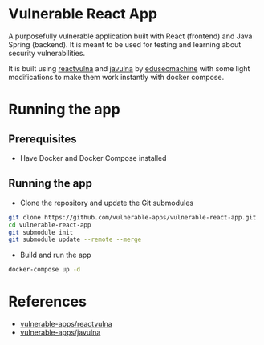 # Vulnerable React App

A purposefully vulnerable application built with React (frontend) and Java Spring (backend). It is meant to be used for testing and learning about security vulnerabilities.

It is built using [reactvulna](https://github.com/vulnerable-apps/reactvulna) and [javulna](https://github.com/vulnerable-apps/javulna) by [edusecmachine](https://github.com/edu-secmachine/) with some light modifications to make them work instantly with docker compose.

# Running the app

## Prerequisites

* Have Docker and Docker Compose installed

## Running the app

* Clone the repository and update the Git submodules

```bash
git clone https://github.com/vulnerable-apps/vulnerable-react-app.git
cd vulnerable-react-app
git submodule init
git submodule update --remote --merge
```

* Build and run the app

```bash
docker-compose up -d
```

# References

* [vulnerable-apps/reactvulna](https://github.com/vulnerable-apps/reactvulna)
* [vulnerable-apps/javulna](https://github.com/vulnerable-apps/javulna)

